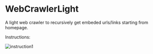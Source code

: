 # WebCrawlerLight
A light web crawler to recursively get embeded urls/links starting from homepage.

Instructions:

![instruction1](https://user-images.githubusercontent.com/37783210/37881651-dfc9e444-30b8-11e8-91d0-786177f7d745.png)

